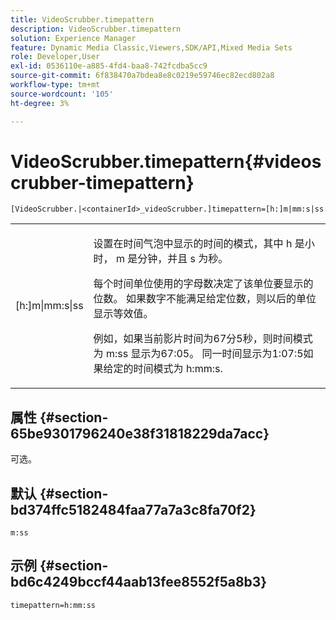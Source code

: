 ```yaml
---
title: VideoScrubber.timepattern
description: VideoScrubber.timepattern
solution: Experience Manager
feature: Dynamic Media Classic,Viewers,SDK/API,Mixed Media Sets
role: Developer,User
exl-id: 0536110e-a885-4fd4-baa8-742fcdba5cc9
source-git-commit: 6f838470a7bdea8e8c0219e59746ec82ecd802a8
workflow-type: tm+mt
source-wordcount: '105'
ht-degree: 3%

---
```


# VideoScrubber.timepattern{#videoscrubber-timepattern}

`[VideoScrubber.|<containerId>_videoScrubber.]timepattern=[h:]m|mm:s|ss`

<table id="table_D1D7BE09311B469983B52E34338FEAFE"> 
 <tbody> 
  <tr> 
   <td colname="col1"> <p> <span class="codeph"> [h:]m|mm:s|ss</span> </p> </td> 
   <td colname="col2"> <p> 设置在时间气泡中显示的时间的模式，其中 <span class="codeph"> h</span> 是小时， <span class="codeph"> m</span> 是分钟，并且 <span class="codeph"> s</span> 为秒。 </p> <p>每个时间单位使用的字母数决定了该单位要显示的位数。 如果数字不能满足给定位数，则以后的单位显示等效值。 </p> <p>例如，如果当前影片时间为67分5秒，则时间模式为 <span class="codeph"> m:ss</span> 显示为67:05。 同一时间显示为1:07:5如果给定的时间模式为 <span class="codeph"> h:mm:s</span>. </p> </td> 
  </tr> 
 </tbody> 
</table>

## 属性 {#section-65be9301796240e38f31818229da7acc}

可选。

## 默认 {#section-bd374ffc5182484faa77a7a3c8fa70f2}

`m:ss`

## 示例 {#section-bd6c4249bccf44aab13fee8552f5a8b3}

`timepattern=h:mm:ss`

